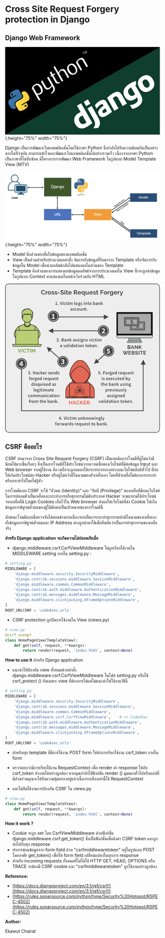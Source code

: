 # Cross Site Request Forgery protection in Django

## Django Web Framework

![](img/csrf_7.png){:height="75%" width="75%"}

Django เป็นการพัฒนาเว็บแอพพลิเคชั่นโดยใช้ภาษา Python ซึ่งกำลังได้รับความนิยมกันเป็นอย่างมากในปัจจุบัน สามารถเข้าใจและพัฒนาเว็บแอพพลิเคชั่นได้อย่างรวดเร็ว เนื่องจากภาษา Python เป็นภาษาที่ไม่ซับซ้อน มีโครงการการพัฒนา Web Framework ในรูปแบบ Model Template View (MTV)

![](img/csrf_6.png){:height="75%" width="75%"}

* Model คือส่วนของที่เก็บข้อมูลของแอพพลิเคชั่น
* View เป็นส่วนสำหรับประมวลผลคำสั่ง จัดการกับข้อมูลที่รับมาจาก Template หรือจัดการกับข้อมูลใน Model เพื่อนำผลลัพธ์กลับไปแสดงผลในส่วนของ Template
* Template คือส่วนของการแสดงผลข้อมูลผลลัพธ์จากการประมวลผลใน View ซึ่งจะถูกส่งข้อมูลในรูปแบบ Context มาแสดงผลในหน้าเว็บร่วมกับ HTML

![](img/csrf_1.png)

## CSRF คืออะไร

CSRF ย่อมาจาก Cross Site Request Forgery (CSRF) เป็นเทคนิคการโจมตีที่ผู้ไม่หวังดีนิยมใช้มากขึ้นเรื่อยๆ ซึ่งเป็นการโจมตีที่ใช้ประโยชน์จากความเชื่อของเว็บไซต์ที่มีต่อข้อมูล Input และ Web browser จากผู้ใช้งาน คือ เหยื่อจะถูกหลอกให้กระทำการบางอย่างบนเว็บไซต์ปกติทั่วไป ที่ก่อให้เกิดประโยชน์ต่อ Hacker หรือผู้ไม่หวังดีในนามของตัวเหยื่อเอง โดยที่ตัวเหยื่อไม่ต้องการกระทำหรือกระทำไปโดยไม่รู้ตัว

การโจมตีแบบ CSRF จะใช้ “ตัวตน (Identity)” และ “สิทธิ์ (Privilege)” ของเหยื่อที่มีบนเว็บไซต์ ในการปลอมตัวเป็นเหยื่อและกระทำการหรือธุรกรรมไม่พึงประสงค์ Hacker จะพยายามใช้ประโยชน์จากเหยื่อที่มี Login Cookies เก็บไว้ใน  Web browser ส่งผลให้เว็บไซต์ที่ส่ง Cookie ไปเก็บข้อมูลการพิสูจน์ตัวตนของผู้ใช้มักตกเป็นเป้าหมายของการโจมตีนี้

ลักษณะโจมตีแบบนี้ตรวจจับได้ค่อนข้างยากเนื่องจากเป็นการกระทำธุรกรรมปกติในนามของเหยื่อเอง ทั้งข้อมูลการพิสูจน์ตัวตนและ IP  Address ต่างถูกนำมาใช้เพื่อยืนยันว่าเป็นการทำธุรกรรมของเหยื่อจริง

**สำหรับ Django application จะเกิดความไม่ปลอดภัยเมื่อ**

* django.middleware.csrf.CsrfViewMiddleware ไม่ถูกเรียกใช้งานใน MIDDLEWARE setting ภายใน setting.py :

``` python
# setting.py
MIDDLEWARE = [
    'django.middleware.security.SecurityMiddleware',
    'django.contrib.sessions.middleware.SessionMiddleware',
    'django.middleware.common.CommonMiddleware',
    'django.contrib.auth.middleware.AuthenticationMiddleware',
    'django.contrib.messages.middleware.MessageMiddleware',
    'django.middleware.clickjacking.XFrameOptionsMiddleware',
]
ROOT_URLCONF = 'code4sec.urls'
```

* CSRF protection ถูกปิดการใช้งานใน View (views.py)

``` python
# view.py
@csrf_exempt
class HomePageView(TemplateView):
    def get(self, request, **kwargs):
        return render(request, 'index.html', context=None)
```

**How to use it**
สำหรับ Django application

* แนะนำให้ป้องกัน view ทั้งหมดด้วยคำสั่ง django.middleware.csrf.CsrfViewMiddleware ในไฟล์ setting.py หรือใช้ csrf_protect () กับเฉพาะ view ที่ต้องการได้แต่ไม่แนะนำให้ใช้งานวิธีนี้

``` python
# setting.py
MIDDLEWARE = [
    'django.middleware.security.SecurityMiddleware',
    'django.contrib.sessions.middleware.SessionMiddleware',
    'django.middleware.common.CommonMiddleware',
    'django.middleware.csrf.CsrfViewMiddleware',    # << Code4Sec
    'django.contrib.auth.middleware.AuthenticationMiddleware',
    'django.contrib.messages.middleware.MessageMiddleware',
    'django.middleware.clickjacking.XFrameOptionsMiddleware',
]
ROOT_URLCONF = 'code4sec.urls'
```

* สำหรับทุก template ที่มีการใช้งาน POST form ให้ทำการเรียกใช้งาน csrf_token ภายใน form 

* ตรวจสอบว่ามีการเรียกใช้งาน RequestContext เพื่อ render ค่า response ให้กับ csrf_token ทำงานได้อย่างถูกต้อง หากคุณกำลังใช้ฟังก์ชัน render () มุมมองทั่วไปหรือแอปที่มีส่วนร่วมคุณจะได้รับความคุ้มครองอยู่แล้วเนื่องจากสิ่งเหล่านี้ใช้ RequestContext

* และไม่ปิดใช้งานการป้องกัน CSRF ใน views.py 

``` python
# view.py
class HomePageView(TemplateView):
    def get(self, request, **kwargs):
        return render(request, 'index.html', context=None)
```

**How it work ?**
* Cookie จะถูก set โดย CsrfViewMiddleware ด้วยฟังก์ชั่น django.middleware.csrf.get_token() ซึ่งเป็นฟังก์ชั่นเพื่อดึงค่า CSRF token และถูกส่งไปกับทุก response 
* ทำการซ่อนข้อมูลจาก form field ด้วย "csrfmiddlewaretoken" อยู่ในรูปแบบ POST โดยอาศัย get_token() เพื่อให้ form field เปลี่ยนแปลงในทุกการ response
* สำหรับ incoming requests ทั้งหมดที่ไม่ได้ใช้ HTTP GET, HEAD, OPTIONS หรือ TRACE จะต้องมี CSRF cookie และ "csrfmiddlewaretoken" ถูกใช้งานอย่างถูกต้อง

**Reference:**
* [https://docs.djangoproject.com/en/3.1/ref/csrf/](https://docs.djangoproject.com/en/3.1/ref/csrf/)
* [https://rules.sonarsource.com/python/type/Security%20Hotspot/RSPEC-4502](https://rules.sonarsource.com/python/type/Security%20Hotspot/RSPEC-4502)

**Author:**
 
Ekawut Chairat
